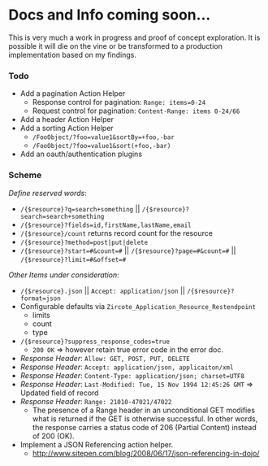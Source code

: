 # Docs and Info coming soon...

This is very much a work in progress and proof of concept exploration. It is 
possible it will die on the vine or be transformed to a production 
implementation based on my findings.

### Todo
 * Add a pagination Action Helper
    * Response control for pagination: `Range: items=0-24`
    * Request control for pagination:  `Content-Range: items 0-24/66`
 * Add a header Action Helper
 * Add a sorting Action Helper
    * `/FooObject/?foo=value1&sortBy=+foo,-bar`
    * `/FooObject/?foo=value1&sort(+foo,-bar)`
 * Add an oauth/authentication plugins

### Scheme
_Define reserved words_:

 * `/{$resource}?q=search+something` || `/{$resource}?search=search+something`
 * `/{$resource}?fields=id,firstName,lastName,email`
 * `/{$resource}/count` returns record count for the resource
 * `/{$resource}?method=post|put|delete`
 * `/{$resource}?start=#&count=#` || `/{$resource}?page=#&count=#` || `/{$resource}?limit=#&offset=#`

_Other Items under consideration_:

 * `/{$resource}.json` || `Accept: application/json` || `/{$resource}?format=json`
 * Configurable defaults via `Zircote_Application_Resource_Restendpoint`
   * limits
   * count
   * type
 * `/{$resource}?suppress_response_codes=true`
   * `200 OK` => however retain true error code in the error doc.
 * _Response Header_: `Allow: GET, POST, PUT, DELETE`
 * _Response Header_: `Accept: application/json, applicaiton/xml`
 * _Response Header_: `Content-Type: application/json; charset=UTF8`
 * _Response Header_: `Last-Modified: Tue, 15 Nov 1994 12:45:26 GMT` => Updated field of record
 * _Response Header_: `Range: 21010-47021/47022`
   * The presence of a Range header in an unconditional GET modifies what is returned if the GET is otherwise successful. In other words, the response carries a status code of 206 (Partial Content) instead of 200 (OK).
 * Implement a JSON Referencing action helper.
    * http://www.sitepen.com/blog/2008/06/17/json-referencing-in-dojo/
